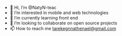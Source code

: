 - 👋 Hi, I’m @NatyN-teac
- 👀 I’m interested in mobile and web technologies
- 🌱 I’m currently learning front end
- 💞️ I’m looking to collaborate on open source projects
- 📫 How to reach me tarekegnnathenael@gmail.com

<!---
NatyN-teac/NatyN-teac is a ✨ special ✨ repository because its `README.md` (this file) appears on your GitHub profile.
You can click the Preview link to take a look at your changes.
--->
